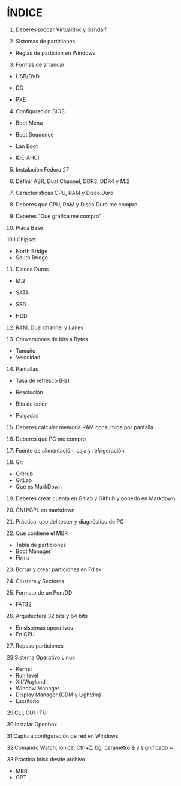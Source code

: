# ÍNDICE  
1. Deberes probar VirtualBox y Gandalf.

2. Sistemas de particiones

- Reglas de partición en Windows

3. Formas de arrancar

- USB/DVD

- DD

- PXE

4. Configuración BIOS

- Boot Menu

- Boot Sequence

- Lan Boot

- IDE-AHCI

5. Instalación Fedora 27

6. Definir ASR, Dual Channel, DDR3, DDR4 y M.2

7. Características CPU, RAM y Disco Duro

8. Deberes que CPU, RAM y Disco Duro me compro

9. Deberes “Que gráfica me compro”

10. Placa Base

 10.1 Chipset
 
- North Bridge
- South Bridge

11. Discos Duros
- M.2

- SATA

- SSD

- HDD

12. RAM, Dual channel y Lanes

13. Conversiones de bits a Bytes

- Tamaño
- Velocidad

14. Pantallas

- Tasa de refresco (Hz)

- Resolución

- Bits de color

- Pulgadas

15. Deberes calcular memoria RAM consumida por pantalla

16. Deberes que PC me compro 

17. Fuente de alimentación, caja y refrigeración

18. Git

- GitHub
- GitLab
- Que es MarkDown

19. Deberes crear cuenta en Gitlab y Github y ponerlo en Markdown

20. GNU/GPL en markdown

21. Práctica: uso del tester y diagnóstico de PC

22. Que contiene el MBR
- Tabla de particiones
- Boot Manager
- Firma 

23. Borrar y crear particiones en Fdisk

24. Clusters y Sectores

25. Formato de un Pen/DD

- FAT32

26. Arquitectura 32 bits y 64 bits

- En sistemas operativos
- En CPU

27. Repaso particiones

28.Sistema Operativo Linux

- Kernel
- Run level
- XII/Wayland
- Window Manager
- Display Manager (GDM y Lightdm)
- Escritorio

29.CLI, GUI i TUI

30.Instalar Openbox

31.Captura configuración de red en Windows 

32.Comando Watch, ionice, Ctrl+Z, bg, parametro & y significado ~

33.Práctica fdisk desde archivo

- MBR
- GPT
